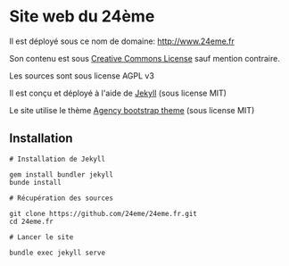 # Site web du 24ème

Il est déployé sous ce nom de domaine: http://www.24eme.fr

Son contenu est sous [Creative Commons License](http://creativecommons.org/licenses/by-sa/2.0/fr/) sauf mention contraire. 

Les sources sont sous license AGPL v3

Il est conçu et déployé à l'aide de [Jekyll](https://jekyllrb.com/) (sous license MIT)

Le site utilise le thème [Agency bootstrap theme](https://github.com/BlackrockDigital/startbootstrap-agency)
(sous license MIT)

## Installation

``` 
# Installation de Jekyll

gem install bundler jekyll
bunde install

# Récupération des sources

git clone https://github.com/24eme/24eme.fr.git
cd 24eme.fr

# Lancer le site

bundle exec jekyll serve

```
